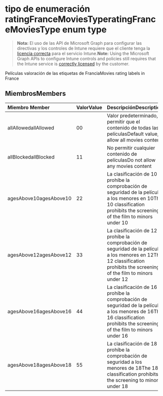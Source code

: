 # <a name="ratingfrancemoviestype-enum-type"></a><span data-ttu-id="d1008-101">tipo de enumeración ratingFranceMoviesType</span><span class="sxs-lookup"><span data-stu-id="d1008-101">ratingFranceMoviesType enum type</span></span>

> <span data-ttu-id="d1008-102">**Nota:** El uso de las API de Microsoft Graph para configurar las directivas y los controles de Intune requiere que el cliente tenga la [licencia correcta](https://go.microsoft.com/fwlink/?linkid=839381) para el servicio Intune.</span><span class="sxs-lookup"><span data-stu-id="d1008-102">**Note:** Using the Microsoft Graph APIs to configure Intune controls and policies still requires that the Intune service is [correctly licensed](https://go.microsoft.com/fwlink/?linkid=839381) by the customer.</span></span>

<span data-ttu-id="d1008-103">Películas valoración de las etiquetas de Francia</span><span class="sxs-lookup"><span data-stu-id="d1008-103">Movies rating labels in France</span></span>
## <a name="members"></a><span data-ttu-id="d1008-104">Miembros</span><span class="sxs-lookup"><span data-stu-id="d1008-104">Members</span></span>
|<span data-ttu-id="d1008-105">Miembro	</span><span class="sxs-lookup"><span data-stu-id="d1008-105">Member</span></span>|<span data-ttu-id="d1008-106">Valor</span><span class="sxs-lookup"><span data-stu-id="d1008-106">Value</span></span>|<span data-ttu-id="d1008-107">Descripción</span><span class="sxs-lookup"><span data-stu-id="d1008-107">Description</span></span>|
|:---|:---|:---|
|<span data-ttu-id="d1008-108">allAllowed</span><span class="sxs-lookup"><span data-stu-id="d1008-108">allAllowed</span></span>|<span data-ttu-id="d1008-109">0</span><span class="sxs-lookup"><span data-stu-id="d1008-109">0</span></span>|<span data-ttu-id="d1008-110">Valor predeterminado, permitir que el contenido de todas las películas</span><span class="sxs-lookup"><span data-stu-id="d1008-110">Default value, allow all movies content</span></span>|
|<span data-ttu-id="d1008-111">allBlocked</span><span class="sxs-lookup"><span data-stu-id="d1008-111">allBlocked</span></span>|<span data-ttu-id="d1008-112">1</span><span class="sxs-lookup"><span data-stu-id="d1008-112">1</span></span>|<span data-ttu-id="d1008-113">No permitir cualquier contenido de películas</span><span class="sxs-lookup"><span data-stu-id="d1008-113">Do not allow any movies content</span></span>|
|<span data-ttu-id="d1008-114">agesAbove10</span><span class="sxs-lookup"><span data-stu-id="d1008-114">agesAbove10</span></span>|<span data-ttu-id="d1008-115">2</span><span class="sxs-lookup"><span data-stu-id="d1008-115">2</span></span>|<span data-ttu-id="d1008-116">La clasificación de 10 prohíbe la comprobación de seguridad de la película a los menores en 10</span><span class="sxs-lookup"><span data-stu-id="d1008-116">The 10 classification prohibits the screening of the film to minors under 10</span></span>|
|<span data-ttu-id="d1008-117">agesAbove12</span><span class="sxs-lookup"><span data-stu-id="d1008-117">agesAbove12</span></span>|<span data-ttu-id="d1008-118">3</span><span class="sxs-lookup"><span data-stu-id="d1008-118">3</span></span>|<span data-ttu-id="d1008-119">La clasificación de 12 prohíbe la comprobación de seguridad de la película a los menores en 12</span><span class="sxs-lookup"><span data-stu-id="d1008-119">The 12 classification prohibits the screening of the film to minors under 12</span></span>|
|<span data-ttu-id="d1008-120">agesAbove16</span><span class="sxs-lookup"><span data-stu-id="d1008-120">agesAbove16</span></span>|<span data-ttu-id="d1008-121">4</span><span class="sxs-lookup"><span data-stu-id="d1008-121">4</span></span>|<span data-ttu-id="d1008-122">La clasificación de 16 prohíbe la comprobación de seguridad de la película a los menores de 16</span><span class="sxs-lookup"><span data-stu-id="d1008-122">The 16 classification prohibits the screening of the film to minors under 16</span></span>|
|<span data-ttu-id="d1008-123">agesAbove18</span><span class="sxs-lookup"><span data-stu-id="d1008-123">agesAbove18</span></span>|<span data-ttu-id="d1008-124">5</span><span class="sxs-lookup"><span data-stu-id="d1008-124">5</span></span>|<span data-ttu-id="d1008-125">La clasificación de 18 prohíbe la comprobación de seguridad a los menores de 18</span><span class="sxs-lookup"><span data-stu-id="d1008-125">The 18 classification prohibits the screening to minors under 18</span></span>|



